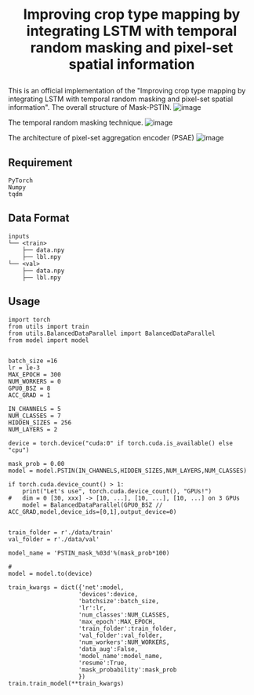 # <p align="center">Improving crop type mapping by integrating LSTM with temporal random masking and pixel-set spatial information</p>

This is an official implementation of the "Improving crop type mapping by integrating LSTM with temporal random masking and pixel-set spatial information".
The overall structure of Mask-PSTIN.
![image](https://github.com/user-attachments/assets/f9767bfd-7a21-4e0b-8830-7c3613dbb72f)

The temporal random masking technique.
![image](https://github.com/user-attachments/assets/f7f31341-855f-442f-ae7a-b3e875318fa8)

The architecture of pixel-set aggregation encoder (PSAE)
![image](https://github.com/user-attachments/assets/1a3b42b0-8dba-42b9-9ddb-4bd5bf30abc6)

## Requirement 
``````
PyTorch
Numpy
tqdm
``````

## Data Format
``````
inputs
└── <train>
    ├── data.npy
    ├── lbl.npy
└── <val>
    ├── data.npy
    ├── lbl.npy
``````

## Usage
``````
import torch
from utils import train
from utils.BalancedDataParallel import BalancedDataParallel
from model import model


batch_size =16
lr = 1e-3
MAX_EPOCH = 300
NUM_WORKERS = 0
GPU0_BSZ = 8
ACC_GRAD = 1

IN_CHANNELS = 5
NUM_CLASSES = 7
HIDDEN_SIZES = 256
NUM_LAYERS = 2

device = torch.device("cuda:0" if torch.cuda.is_available() else "cpu")

mask_prob = 0.00
model = model.PSTIN(IN_CHANNELS,HIDDEN_SIZES,NUM_LAYERS,NUM_CLASSES)

if torch.cuda.device_count() > 1:
    print("Let's use", torch.cuda.device_count(), "GPUs!")
#   dim = 0 [30, xxx] -> [10, ...], [10, ...], [10, ...] on 3 GPUs
    model = BalancedDataParallel(GPU0_BSZ // ACC_GRAD,model,device_ids=[0,1],output_device=0)


train_folder = r'./data/train'
val_folder = r'./data/val'

model_name = 'PSTIN_mask_%03d'%(mask_prob*100)

# 
model = model.to(device)

train_kwargs = dict({'net':model,
                    'devices':device,
                    'batchsize':batch_size,
                    'lr':lr,
                    'num_classes':NUM_CLASSES,
                    'max_epoch':MAX_EPOCH,
                    'train_folder':train_folder,
                    'val_folder':val_folder,
                    'num_workers':NUM_WORKERS,
                    'data_aug':False,
                    'model_name':model_name,
                    'resume':True,
                    'mask_probability':mask_prob
                    })
train.train_model(**train_kwargs)
``````




